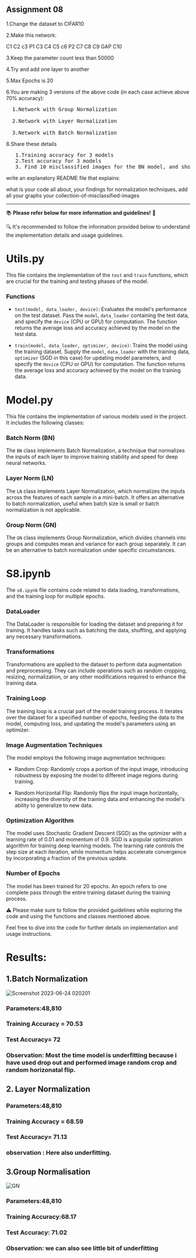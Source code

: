 ##  Assignment 08

1.Change the dataset to CIFAR10 

2.Make this network:

 C1 C2 c3 P1 C3 C4 C5 c6 P2 C7 C8 C9 GAP C10
 
3.Keep the parameter count less than 50000

4.Try and add one layer to another

5.Max Epochs is 20

6.You are making 3 versions of the above code (in each case achieve above 70% accuracy):
<pre>
  1.Network with Group Normalization
  
  2.Network with Layer Normalization
  
  3.Network with Batch Normalization
</pre>
8.Share these details
<pre>
   1.Training accuracy for 3 models
   2.Test accuracy for 3 models
   3. Find 10 misclassified images for the BN model, and show them as a 5x2 image matrix in 3 separately annotated images.
</pre>
write an explanatory README file that explains:

what is your code all about,
your findings for normalization techniques,
add all your graphs
your collection-of-misclassified-images 


--- 



📚 **Please refer below for more information and guidelines!** 🚀

🔍 It's recommended to follow the information provided below to understand the implementation details and usage guidelines.

# Utils.py

This file contains the implementation of the `test` and `train` functions, which are crucial for the training and testing phases of the model.

### Functions

- `test(model, data_loader, device)`: Evaluates the model's performance on the test dataset. Pass the `model`, `data_loader` containing the test data, and specify the `device` (CPU or GPU) for computation. The function returns the average loss and accuracy achieved by the model on the test data.

- `train(model, data_loader, optimizer, device)`: Trains the model using the training dataset. Supply the `model`, `data_loader` with the training data, `optimizer` (SGD in this case) for updating model parameters, and specify the `device` (CPU or GPU) for computation. The function returns the average loss and accuracy achieved by the model on the training data.

# Model.py

This file contains the implementation of various models used in the project. It includes the following classes:

### Batch Norm (BN)

The `BN` class implements Batch Normalization, a technique that normalizes the inputs of each layer to improve training stability and speed for deep neural networks.

### Layer Norm (LN)

The `LN` class implements Layer Normalization, which normalizes the inputs across the features of each sample in a mini-batch. It offers an alternative to batch normalization, useful when batch size is small or batch normalization is not applicable.

### Group Norm (GN)

The `GN` class implements Group Normalization, which divides channels into groups and computes mean and variance for each group separately. It can be an alternative to batch normalization under specific circumstances.

# S8.ipynb

The `s8.ipynb` file contains code related to data loading, transformations, and the training loop for multiple epochs.

### DataLoader

The DataLoader is responsible for loading the dataset and preparing it for training. It handles tasks such as batching the data, shuffling, and applying any necessary transformations.

### Transformations

Transformations are applied to the dataset to perform data augmentation and preprocessing. They can include operations such as random cropping, resizing, normalization, or any other modifications required to enhance the training data.

### Training Loop

The training loop is a crucial part of the model training process. It iterates over the dataset for a specified number of epochs, feeding the data to the model, computing loss, and updating the model's parameters using an optimizer.

### Image Augmentation Techniques

The model employs the following image augmentation techniques:

- Random Crop: Randomly crops a portion of the input image, introducing robustness by exposing the model to different image regions during training.

- Random Horizontal Flip: Randomly flips the input image horizontally, increasing the diversity of the training data and enhancing the model's ability to generalize to new data.

### Optimization Algorithm

The model uses Stochastic Gradient Descent (SGD) as the optimizer with a learning rate of 0.01 and momentum of 0.9. SGD is a popular optimization algorithm for training deep learning models. The learning rate controls the step size at each iteration, while momentum helps accelerate convergence by incorporating a fraction of the previous update.

### Number of Epochs

The model has been trained for 20 epochs. An epoch refers to one complete pass through the entire training dataset during the training process.

⚠️ Please make sure to follow the provided guidelines while exploring the code and using the functions and classes mentioned above.

Feel free to dive into the code for further details on implementation and usage instructions.

# Results: 

##  1.Batch Normalization

![Screenshot 2023-06-24 020201](https://github.com/Jaydeep-singh-1999/ERA-V1/assets/135359624/9a0ba711-cebc-4a42-a877-52d4e53853ff)

### Parameters:48,810
###  Training Accuracy = 70.53
###  Test Accuracy= 72 

### Observation: Most the time model is underfitting because i have used drop out and performed image random crop and random horizonatal flip.

## 2. Layer Normalization


### Parameters:48,810
### Training Accuracy = 68.59
### Test Accuracy= 71.13

### observation : Here also underfitting.


## 3.Group Normalisation

![GN](https://github.com/Jaydeep-singh-1999/ERA-V1/assets/135359624/7af7a276-1c14-4cf9-baf6-39673ae07c3e)


### Parameters:48,810
### Training Accuracy:68.17
### Test Accuracy: 71.02

### Observation: we can also see little bit of underfitting 
